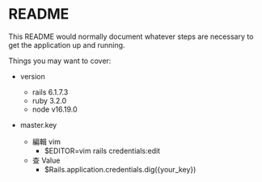 # README

This README would normally document whatever steps are necessary to get the
application up and running.

Things you may want to cover:

- version

  - rails 6.1.7.3
  - ruby 3.2.0
  - node v16.19.0

- master.key
  - 編輯 vim
    - $EDITOR=vim rails credentials:edit
  - 查 Value
    - $Rails.application.credentials.dig({your_key})
